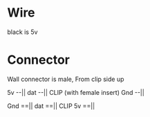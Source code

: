 
# Wire
black is 5v

# Connector
Wall connector is male, 
From clip side up

 5v   --||
 dat  --|| CLIP (with female insert)
 Gnd  --||

 Gnd  ==||
 dat  ==|| CLIP
 5v   ==||

